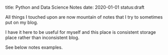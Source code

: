 title: Python and Data Science Notes
date: 2020-01-01
status:draft

All things I touched upon are now mountain of notes that I try to sometimes put on my blog.<br />

I have it here to be useful for myself and this place is consistent storage place rather than inconsistent blog.

See below notes examples.